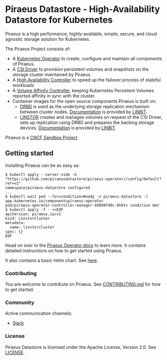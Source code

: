 # Piraeus Datastore - High-Availability Datastore for Kubernetes

Piraeus is a high performance, highly-available, simple, secure, and cloud agnostic storage solution for Kubernetes.

The Piraeus Project consists of:
* A [Kubernetes Operator] to create, configure and maintain all components of Piraeus.
* A [CSI Driver] to provision persistent volumes and snapshots on the storage cluster maintained by Piraeus.
* A [High Availability Controller] to speed up the failover process of stateful workloads
* A [Volume Affinity Controller], keeping Kubernetes Persistent Volumes reported affinity in sync with the cluster.
* Container images for the open source components Piraeus is built on:
  * [DRBD] is used as the underlying storage replication mechanism between cluster nodes.
    [Documentation](https://docs.linbit.com/docs/users-guide-9.0/) is provided by [LINBIT](https://www.linbit.com/).
  * [LINSTOR] creates and manages volumes on request of the CSI Driver, sets up replication using DRBD and prepares
    the backing storage devices.
    [Documentation](https://docs.linbit.com/docs/linstor-guide/) is provided by [LINBIT](https://www.linbit.com/).

[Kubernetes Operator]: https://github.com/piraeusdatastore/piraeus-operator
[CSI Driver]: https://github.com/piraeusdatastore/linstor-csi
[High Availability Controller]: https://github.com/piraeusdatastore/piraeus-ha-controller
[Volume Affinity Controller]: https://github.com/piraeusdatastore/linstor-affinity-controller
[DRBD]: https://github.com/LINBIT/drbd
[LINSTOR]: https://github.com/LINBIT/linstor-server

Piraeus is a [CNCF Sandbox Project](https://www.cncf.io/sandbox-projects/).

## Getting started

Installing Piraeus can be as easy as:

```
$ kubectl apply --server-side -k "https://github.com/piraeusdatastore/piraeus-operator//config/default?ref=v2"
namespace/piraeus-datastore configured
...
$ kubectl wait pod --for=condition=Ready -n piraeus-datastore -l app.kubernetes.io/component=piraeus-operator
pod/piraeus-operator-controller-manager-dd898f48c-bhbtv condition met
$ kubectl apply -f - <<EOF
apiVersion: piraeus.io/v1
kind: LinstorCluster
metadata:
  name: linstorcluster
spec: {}
EOF
```

Head on over to the [Piraeus Operator docs] to learn more. It contains detailed instructions on how to get started
using Piraeus.

[Piraeus Operator docs]: https://github.com/piraeusdatastore/piraeus-operator/tree/v2/docs

It also contains a basic Helm chart. See [here](https://github.com/piraeusdatastore/piraeus-operator/tree/v2/charts/piraeus).

### Contributing

You are welcome to contribute on Piraeus. See [CONTRIBUTING.md](./CONTRIBUTING.md) for how to get started.

### Community

Active communication channels:

* [Slack](https://piraeus-datastore.slack.com/join/shared_invite/enQtOTM4OTk3MDcxMTIzLTM4YTdiMWI2YWZmMTYzYTg4YjQ0MjMxM2MxZDliZmEwNDA0MjBhMjIxY2UwYmY5YWU0NDBhNzFiNDFiN2JkM2Q)

### License

Piraeus Datastore is licensed under the Apache License, Version 2.0. See [LICENSE](./LICENSE).
